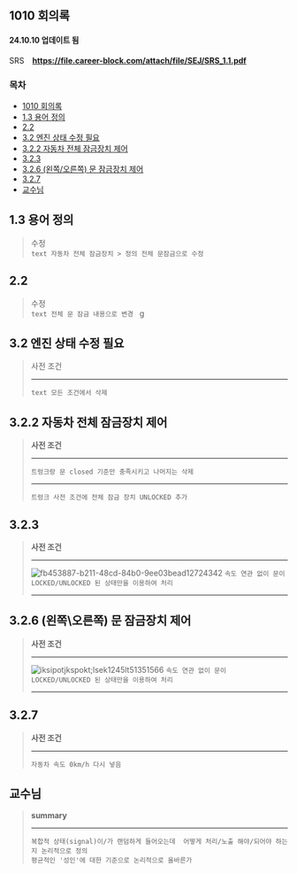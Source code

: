 ## 1010 회의록
#### 24.10.10 업데이트 됨
SRS &ensp; **https://file.career-block.com/attach/file/SEJ/SRS_1.1.pdf** 

### 목차
- [1010 회의록](#1010-회의록)
- [1.3 용어 정의](#13-용어-정의)
- [2.2](#22)
- [3.2 엔진 상태 수정 필요](#32-엔진-상태-수정-필요)
- [3.2.2 자동차 전체 잠금장치 제어](#322-자동차-전체-잠금장치-제어)
- [3.2.3](#323)
- [3.2.6 (왼쪽/오른쪽) 문 잠금장치 제어](#326-왼쪽오른쪽-문-잠금장치-제어)
- [3.2.7](#327)
- [교수님](#교수님)


## 1.3 용어 정의
> 수정 <br/>
    ```text
    자동차 전체 잠금장치 > 정의 전체 문잠금으로 수정
    ```

## 2.2
> 수정 <br/>
    ```text
    전체 문 잠금 내용으로 변경
    ```
g
## 3.2 엔진 상태 수정 필요
> 사전 조건 <br/><hr/>
    ```text
     모든 조건에서 삭제 
    ```

## 3.2.2 자동차 전체 잠금장치 제어 
>  **사전 조건** <br/> <hr/>
    ```
    트렁크랑 문 closed 기준만 충족시키고 나머지는 삭제
    ``` <br/><hr/>
    ```
    트렁크 사전 조건에 전체 잠금 장치 UNLOCKED 추가
    ```

## 3.2.3 
>  **사전 조건** <br/> <hr/>
    ![fb453887-b211-48cd-84b0-9ee03bead12724342](https://github.com/user-attachments/assets/ed966189-bd3d-4be4-a250-075f6a696d24)
    ```
    속도 연관 없이 문이 LOCKED/UNLOCKED 된 상태만을 이용하여 처리 
    ``` <br/><hr/>
> 
## 3.2.6 (왼쪽\오른쪽) 문 잠금장치 제어
>  **사전 조건** <br/> <hr/>
    ![iksipotjkspokt;lsek1245lt51351566](https://github.com/user-attachments/assets/456df386-1cc6-4c07-8907-3ddfe448bc04)
    ```
    속도 연관 없이 문이 LOCKED/UNLOCKED 된 상태만을 이용하여 처리 
    ``` <br/><hr/>

## 3.2.7 
> **사전 조건** <br/><hr/>
    ```
    자동차 속도 0km/h 다시 넣음
    ```

## 교수님
>   **summary** <br/><hr/>
    ```
        복합적 상태(signal)이/가 랜덤하게 들어오는데 
        어떻게 처리/노출 해야/되어야 하는지
        논리적으로 정의
    ``` <br/>
    ```
        평균적인 '성인'에 대한 기준으로 논리적으로 올바른가
    ```
